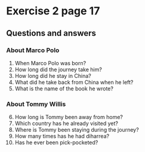 # Exercise 2 page 17
## Questions and answers
### About Marco Polo
1) When Marco Polo was born?
2) How long did the journey take him?
3) How long did he stay in China?
4) What did he take back from China when he left?
5) What is the name of the book he wrote?

### About Tommy Willis
6) How long is Tommy been away from home?
7) Which country has he already visited yet?
8) Where is Tommy been staying during the journey?
9) How many times has he had diharrea?
10) Has he ever been pick-pocketed?  